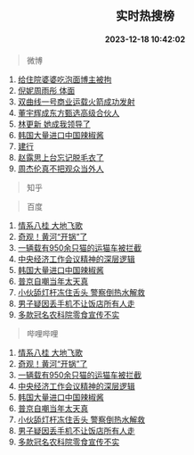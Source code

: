 <div align="center"><h2>实时热搜榜</h2><h4>2023-12-18 10:42:02</h4></div>

> 微博  

1. [给住院婆婆吃泡面博主被拘](https://s.weibo.com/weibo?q=%23%E7%BB%99%E4%BD%8F%E9%99%A2%E5%A9%86%E5%A9%86%E5%90%83%E6%B3%A1%E9%9D%A2%E5%8D%9A%E4%B8%BB%E8%A2%AB%E6%8B%98%23&t=31&band_rank=1&Refer=top)<br />
2. [倪妮周雨彤 体面](https://s.weibo.com/weibo?q=%E5%80%AA%E5%A6%AE%E5%91%A8%E9%9B%A8%E5%BD%A4%20%E4%BD%93%E9%9D%A2&t=31&band_rank=2&Refer=top)<br />
3. [双曲线一号商业运载火箭成功发射](https://s.weibo.com/weibo?q=%23%E5%8F%8C%E6%9B%B2%E7%BA%BF%E4%B8%80%E5%8F%B7%E5%95%86%E4%B8%9A%E8%BF%90%E8%BD%BD%E7%81%AB%E7%AE%AD%E6%88%90%E5%8A%9F%E5%8F%91%E5%B0%84%23&t=31&band_rank=3&Refer=top)<br />
4. [董宇辉成东方甄选高级合伙人](https://s.weibo.com/weibo?q=%23%E8%91%A3%E5%AE%87%E8%BE%89%E6%88%90%E4%B8%9C%E6%96%B9%E7%94%84%E9%80%89%E9%AB%98%E7%BA%A7%E5%90%88%E4%BC%99%E4%BA%BA%23&t=31&band_rank=4&Refer=top)<br />
5. [林更新 她成我领导了](https://s.weibo.com/weibo?q=%E6%9E%97%E6%9B%B4%E6%96%B0%20%E5%A5%B9%E6%88%90%E6%88%91%E9%A2%86%E5%AF%BC%E4%BA%86&t=31&band_rank=5&Refer=top)<br />
6. [韩国大量进口中国辣椒酱](https://s.weibo.com/weibo?q=%23%E9%9F%A9%E5%9B%BD%E5%A4%A7%E9%87%8F%E8%BF%9B%E5%8F%A3%E4%B8%AD%E5%9B%BD%E8%BE%A3%E6%A4%92%E9%85%B1%23&t=31&band_rank=6&Refer=top)<br />
7. [建行](https://s.weibo.com/weibo?q=%E5%BB%BA%E8%A1%8C&t=31&band_rank=7&Refer=top)<br />
8. [赵露思上台忘记脱毛衣了](https://s.weibo.com/weibo?q=%E8%B5%B5%E9%9C%B2%E6%80%9D%E4%B8%8A%E5%8F%B0%E5%BF%98%E8%AE%B0%E8%84%B1%E6%AF%9B%E8%A1%A3%E4%BA%86&t=31&band_rank=8&Refer=top)<br />
9. [周杰伦真不把观众当外人](https://s.weibo.com/weibo?q=%E5%91%A8%E6%9D%B0%E4%BC%A6%E7%9C%9F%E4%B8%8D%E6%8A%8A%E8%A7%82%E4%BC%97%E5%BD%93%E5%A4%96%E4%BA%BA&t=31&band_rank=9&Refer=top)<br />

> 知乎  


> 百度  

1. [情系八桂 大地飞歌](https://www.baidu.com/s?wd=%E6%83%85%E7%B3%BB%E5%85%AB%E6%A1%82+%E5%A4%A7%E5%9C%B0%E9%A3%9E%E6%AD%8C&sa=fyb_news&rsv_dl=fyb_news)<br />
2. [奇观！黄河“开锅”了](https://www.baidu.com/s?wd=%E5%A5%87%E8%A7%82%EF%BC%81%E9%BB%84%E6%B2%B3%E2%80%9C%E5%BC%80%E9%94%85%E2%80%9D%E4%BA%86&sa=fyb_news&rsv_dl=fyb_news)<br />
3. [一辆载有950余只猫的运猫车被拦截](https://www.baidu.com/s?wd=%E4%B8%80%E8%BE%86%E8%BD%BD%E6%9C%89950%E4%BD%99%E5%8F%AA%E7%8C%AB%E7%9A%84%E8%BF%90%E7%8C%AB%E8%BD%A6%E8%A2%AB%E6%8B%A6%E6%88%AA&sa=fyb_news&rsv_dl=fyb_news)<br />
4. [中央经济工作会议精神的深层逻辑](https://www.baidu.com/s?wd=%E4%B8%AD%E5%A4%AE%E7%BB%8F%E6%B5%8E%E5%B7%A5%E4%BD%9C%E4%BC%9A%E8%AE%AE%E7%B2%BE%E7%A5%9E%E7%9A%84%E6%B7%B1%E5%B1%82%E9%80%BB%E8%BE%91&sa=fyb_news&rsv_dl=fyb_news)<br />
5. [韩国大量进口中国辣椒酱](https://www.baidu.com/s?wd=%E9%9F%A9%E5%9B%BD%E5%A4%A7%E9%87%8F%E8%BF%9B%E5%8F%A3%E4%B8%AD%E5%9B%BD%E8%BE%A3%E6%A4%92%E9%85%B1&sa=fyb_news&rsv_dl=fyb_news)<br />
6. [普京自嘲当年太天真](https://www.baidu.com/s?wd=%E6%99%AE%E4%BA%AC%E8%87%AA%E5%98%B2%E5%BD%93%E5%B9%B4%E5%A4%AA%E5%A4%A9%E7%9C%9F&sa=fyb_news&rsv_dl=fyb_news)<br />
7. [小伙舔灯杆冻住舌头 警察倒热水解救](https://www.baidu.com/s?wd=%E5%B0%8F%E4%BC%99%E8%88%94%E7%81%AF%E6%9D%86%E5%86%BB%E4%BD%8F%E8%88%8C%E5%A4%B4+%E8%AD%A6%E5%AF%9F%E5%80%92%E7%83%AD%E6%B0%B4%E8%A7%A3%E6%95%91&sa=fyb_news&rsv_dl=fyb_news)<br />
8. [男子疑因丢手机不让饭店所有人走](https://www.baidu.com/s?wd=%E7%94%B7%E5%AD%90%E7%96%91%E5%9B%A0%E4%B8%A2%E6%89%8B%E6%9C%BA%E4%B8%8D%E8%AE%A9%E9%A5%AD%E5%BA%97%E6%89%80%E6%9C%89%E4%BA%BA%E8%B5%B0&sa=fyb_news&rsv_dl=fyb_news)<br />
9. [多款冠名农科院零食宣传不实](https://www.baidu.com/s?wd=%E5%A4%9A%E6%AC%BE%E5%86%A0%E5%90%8D%E5%86%9C%E7%A7%91%E9%99%A2%E9%9B%B6%E9%A3%9F%E5%AE%A3%E4%BC%A0%E4%B8%8D%E5%AE%9E&sa=fyb_news&rsv_dl=fyb_news)<br />

> 哔哩哔哩  

1. [情系八桂 大地飞歌](https://www.baidu.com/s?wd=%E6%83%85%E7%B3%BB%E5%85%AB%E6%A1%82+%E5%A4%A7%E5%9C%B0%E9%A3%9E%E6%AD%8C&sa=fyb_news&rsv_dl=fyb_news)<br />
2. [奇观！黄河“开锅”了](https://www.baidu.com/s?wd=%E5%A5%87%E8%A7%82%EF%BC%81%E9%BB%84%E6%B2%B3%E2%80%9C%E5%BC%80%E9%94%85%E2%80%9D%E4%BA%86&sa=fyb_news&rsv_dl=fyb_news)<br />
3. [一辆载有950余只猫的运猫车被拦截](https://www.baidu.com/s?wd=%E4%B8%80%E8%BE%86%E8%BD%BD%E6%9C%89950%E4%BD%99%E5%8F%AA%E7%8C%AB%E7%9A%84%E8%BF%90%E7%8C%AB%E8%BD%A6%E8%A2%AB%E6%8B%A6%E6%88%AA&sa=fyb_news&rsv_dl=fyb_news)<br />
4. [中央经济工作会议精神的深层逻辑](https://www.baidu.com/s?wd=%E4%B8%AD%E5%A4%AE%E7%BB%8F%E6%B5%8E%E5%B7%A5%E4%BD%9C%E4%BC%9A%E8%AE%AE%E7%B2%BE%E7%A5%9E%E7%9A%84%E6%B7%B1%E5%B1%82%E9%80%BB%E8%BE%91&sa=fyb_news&rsv_dl=fyb_news)<br />
5. [韩国大量进口中国辣椒酱](https://www.baidu.com/s?wd=%E9%9F%A9%E5%9B%BD%E5%A4%A7%E9%87%8F%E8%BF%9B%E5%8F%A3%E4%B8%AD%E5%9B%BD%E8%BE%A3%E6%A4%92%E9%85%B1&sa=fyb_news&rsv_dl=fyb_news)<br />
6. [普京自嘲当年太天真](https://www.baidu.com/s?wd=%E6%99%AE%E4%BA%AC%E8%87%AA%E5%98%B2%E5%BD%93%E5%B9%B4%E5%A4%AA%E5%A4%A9%E7%9C%9F&sa=fyb_news&rsv_dl=fyb_news)<br />
7. [小伙舔灯杆冻住舌头 警察倒热水解救](https://www.baidu.com/s?wd=%E5%B0%8F%E4%BC%99%E8%88%94%E7%81%AF%E6%9D%86%E5%86%BB%E4%BD%8F%E8%88%8C%E5%A4%B4+%E8%AD%A6%E5%AF%9F%E5%80%92%E7%83%AD%E6%B0%B4%E8%A7%A3%E6%95%91&sa=fyb_news&rsv_dl=fyb_news)<br />
8. [男子疑因丢手机不让饭店所有人走](https://www.baidu.com/s?wd=%E7%94%B7%E5%AD%90%E7%96%91%E5%9B%A0%E4%B8%A2%E6%89%8B%E6%9C%BA%E4%B8%8D%E8%AE%A9%E9%A5%AD%E5%BA%97%E6%89%80%E6%9C%89%E4%BA%BA%E8%B5%B0&sa=fyb_news&rsv_dl=fyb_news)<br />
9. [多款冠名农科院零食宣传不实](https://www.baidu.com/s?wd=%E5%A4%9A%E6%AC%BE%E5%86%A0%E5%90%8D%E5%86%9C%E7%A7%91%E9%99%A2%E9%9B%B6%E9%A3%9F%E5%AE%A3%E4%BC%A0%E4%B8%8D%E5%AE%9E&sa=fyb_news&rsv_dl=fyb_news)<br />
